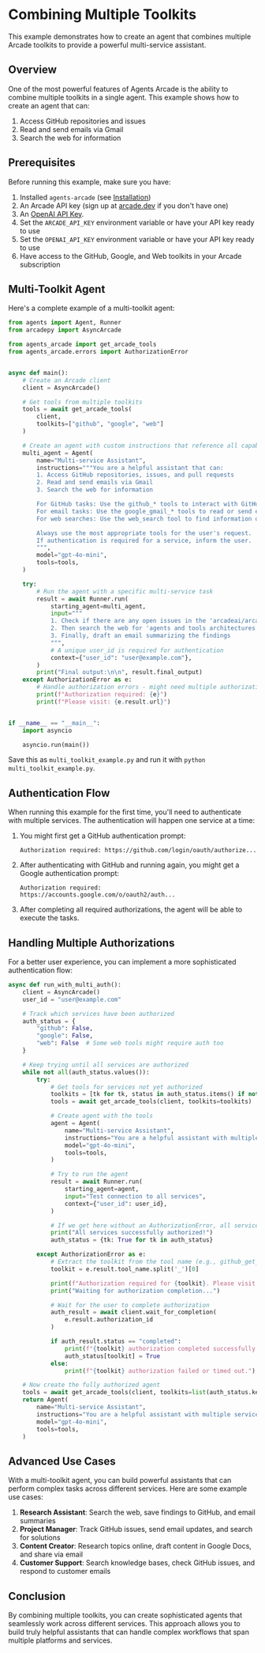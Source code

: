 # Combining Multiple Toolkits

This example demonstrates how to create an agent that combines multiple Arcade toolkits to provide a powerful multi-service assistant.

## Overview

One of the most powerful features of Agents Arcade is the ability to combine multiple toolkits in a single agent. This example shows how to create an agent that can:

1. Access GitHub repositories and issues
2. Read and send emails via Gmail
3. Search the web for information

## Prerequisites

Before running this example, make sure you have:

1. Installed `agents-arcade` (see [Installation](installation.md))
2. An Arcade API key (sign up at [arcade.dev](https://arcade.dev) if you don't have one)
3. An [OpenAI API Key](https://platform.openai.com/docs/libraries#create-and-export-an-api-key).
4. Set the `ARCADE_API_KEY` environment variable or have your API key ready to use
5. Set the `OPENAI_API_KEY` environment variable or have your API key ready to use
3. Have access to the GitHub, Google, and Web toolkits in your Arcade subscription

## Multi-Toolkit Agent

Here's a complete example of a multi-toolkit agent:

```python
from agents import Agent, Runner
from arcadepy import AsyncArcade

from agents_arcade import get_arcade_tools
from agents_arcade.errors import AuthorizationError


async def main():
    # Create an Arcade client
    client = AsyncArcade()

    # Get tools from multiple toolkits
    tools = await get_arcade_tools(
        client,
        toolkits=["github", "google", "web"]
    )

    # Create an agent with custom instructions that reference all capabilities
    multi_agent = Agent(
        name="Multi-service Assistant",
        instructions="""You are a helpful assistant that can:
        1. Access GitHub repositories, issues, and pull requests
        2. Read and send emails via Gmail
        3. Search the web for information

        For GitHub tasks: Use the github_* tools to interact with GitHub
        For email tasks: Use the google_gmail_* tools to read or send emails
        For web searches: Use the web_search tool to find information online

        Always use the most appropriate tools for the user's request.
        If authentication is required for a service, inform the user.
        """,
        model="gpt-4o-mini",
        tools=tools,
    )

    try:
        # Run the agent with a specific multi-service task
        result = await Runner.run(
            starting_agent=multi_agent,
            input="""
            1. Check if there are any open issues in the 'arcadeai/arcade-ai' GitHub repo
            2. Then search the web for 'agents and tools architectures'
            3. Finally, draft an email summarizing the findings
            """,
            # A unique user_id is required for authentication
            context={"user_id": "user@example.com"},
        )
        print("Final output:\n\n", result.final_output)
    except AuthorizationError as e:
        # Handle authorization errors - might need multiple authorizations
        print(f"Authorization required: {e}")
        print(f"Please visit: {e.result.url}")


if __name__ == "__main__":
    import asyncio

    asyncio.run(main())
```

Save this as `multi_toolkit_example.py` and run it with `python multi_toolkit_example.py`.

## Authentication Flow

When running this example for the first time, you'll need to authenticate with multiple services. The authentication will happen one service at a time:

1. You might first get a GitHub authentication prompt:

    ```
    Authorization required: https://github.com/login/oauth/authorize...
    ```

2. After authenticating with GitHub and running again, you might get a Google authentication prompt:

    ```
    Authorization required: https://accounts.google.com/o/oauth2/auth...
    ```

3. After completing all required authorizations, the agent will be able to execute the tasks.

## Handling Multiple Authorizations

For a better user experience, you can implement a more sophisticated authentication flow:

```python
async def run_with_multi_auth():
    client = AsyncArcade()
    user_id = "user@example.com"

    # Track which services have been authorized
    auth_status = {
        "github": False,
        "google": False,
        "web": False  # Some web tools might require auth too
    }

    # Keep trying until all services are authorized
    while not all(auth_status.values()):
        try:
            # Get tools for services not yet authorized
            toolkits = [tk for tk, status in auth_status.items() if not status]
            tools = await get_arcade_tools(client, toolkits=toolkits)

            # Create agent with the tools
            agent = Agent(
                name="Multi-service Assistant",
                instructions="You are a helpful assistant with multiple service capabilities.",
                model="gpt-4o-mini",
                tools=tools,
            )

            # Try to run the agent
            result = await Runner.run(
                starting_agent=agent,
                input="Test connection to all services",
                context={"user_id": user_id},
            )

            # If we get here without an AuthorizationError, all services are authorized
            print("All services successfully authorized!")
            auth_status = {tk: True for tk in auth_status}

        except AuthorizationError as e:
            # Extract the toolkit from the tool name (e.g., github_get_issues -> github)
            toolkit = e.result.tool_name.split('_')[0]

            print(f"Authorization required for {toolkit}. Please visit: {e.result.url}")
            print("Waiting for authorization completion...")

            # Wait for the user to complete authorization
            auth_result = await client.wait_for_completion(
                e.result.authorization_id
            )

            if auth_result.status == "completed":
                print(f"{toolkit} authorization completed successfully!")
                auth_status[toolkit] = True
            else:
                print(f"{toolkit} authorization failed or timed out.")

    # Now create the fully authorized agent
    tools = await get_arcade_tools(client, toolkits=list(auth_status.keys()))
    return Agent(
        name="Multi-service Assistant",
        instructions="You are a helpful assistant with multiple service capabilities.",
        model="gpt-4o-mini",
        tools=tools,
    )
```

## Advanced Use Cases

With a multi-toolkit agent, you can build powerful assistants that can perform complex tasks across different services. Here are some example use cases:

1. **Research Assistant**: Search the web, save findings to GitHub, and email summaries
2. **Project Manager**: Track GitHub issues, send email updates, and search for solutions
3. **Content Creator**: Research topics online, draft content in Google Docs, and share via email
4. **Customer Support**: Search knowledge bases, check GitHub issues, and respond to customer emails

## Conclusion

By combining multiple toolkits, you can create sophisticated agents that seamlessly work across different services. This approach allows you to build truly helpful assistants that can handle complex workflows that span multiple platforms and services.
